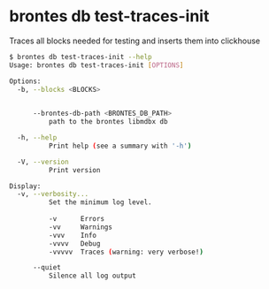 # brontes db test-traces-init

Traces all blocks needed for testing and inserts them into clickhouse

```bash
$ brontes db test-traces-init --help
Usage: brontes db test-traces-init [OPTIONS]

Options:
  -b, --blocks <BLOCKS>
          

      --brontes-db-path <BRONTES_DB_PATH>
          path to the brontes libmdbx db

  -h, --help
          Print help (see a summary with '-h')

  -V, --version
          Print version

Display:
  -v, --verbosity...
          Set the minimum log level.
          
          -v      Errors
          -vv     Warnings
          -vvv    Info
          -vvvv   Debug
          -vvvvv  Traces (warning: very verbose!)

      --quiet
          Silence all log output
```